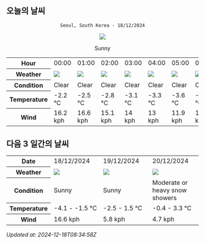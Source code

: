 ## 오늘의 날씨
<div align="center">

`Seoul, South Korea - 18/12/2024`

<img src="https://cdn.weatherapi.com/weather/64x64/day/113.png"/>

Sunny

</div>


<table>
    <tr>
        <th>Hour</th>
        <td>00:00</td><td>01:00</td><td>02:00</td><td>03:00</td><td>04:00</td><td>05:00</td><td>06:00</td><td>07:00</td><td>08:00</td><td>09:00</td><td>10:00</td><td>11:00</td><td>12:00</td><td>13:00</td><td>14:00</td><td>15:00</td><td>16:00</td><td>17:00</td><td>18:00</td><td>19:00</td><td>20:00</td><td>21:00</td><td>22:00</td><td>23:00</td>
    </tr>
    <tr>
        <th>Weather</th>
        <td><img src="https://cdn.weatherapi.com/weather/64x64/night/113.png"></img></td><td><img src="https://cdn.weatherapi.com/weather/64x64/night/113.png"></img></td><td><img src="https://cdn.weatherapi.com/weather/64x64/night/113.png"></img></td><td><img src="https://cdn.weatherapi.com/weather/64x64/night/113.png"></img></td><td><img src="https://cdn.weatherapi.com/weather/64x64/night/113.png"></img></td><td><img src="https://cdn.weatherapi.com/weather/64x64/night/113.png"></img></td><td><img src="https://cdn.weatherapi.com/weather/64x64/night/113.png"></img></td><td><img src="https://cdn.weatherapi.com/weather/64x64/night/113.png"></img></td><td><img src="https://cdn.weatherapi.com/weather/64x64/day/113.png"></img></td><td><img src="https://cdn.weatherapi.com/weather/64x64/day/113.png"></img></td><td><img src="https://cdn.weatherapi.com/weather/64x64/day/113.png"></img></td><td><img src="https://cdn.weatherapi.com/weather/64x64/day/113.png"></img></td><td><img src="https://cdn.weatherapi.com/weather/64x64/day/113.png"></img></td><td><img src="https://cdn.weatherapi.com/weather/64x64/day/113.png"></img></td><td><img src="https://cdn.weatherapi.com/weather/64x64/day/113.png"></img></td><td><img src="https://cdn.weatherapi.com/weather/64x64/day/113.png"></img></td><td><img src="https://cdn.weatherapi.com/weather/64x64/day/113.png"></img></td><td><img src="https://cdn.weatherapi.com/weather/64x64/day/113.png"></img></td><td><img src="https://cdn.weatherapi.com/weather/64x64/night/113.png"></img></td><td><img src="https://cdn.weatherapi.com/weather/64x64/night/113.png"></img></td><td><img src="https://cdn.weatherapi.com/weather/64x64/night/113.png"></img></td><td><img src="https://cdn.weatherapi.com/weather/64x64/night/113.png"></img></td><td><img src="https://cdn.weatherapi.com/weather/64x64/night/113.png"></img></td><td><img src="https://cdn.weatherapi.com/weather/64x64/night/113.png"></img></td>
    </tr>
    <tr>
        <th>Condition</th>
        <td width="200px">Clear </td><td width="200px">Clear </td><td width="200px">Clear </td><td width="200px">Clear </td><td width="200px">Clear </td><td width="200px">Clear </td><td width="200px">Clear </td><td width="200px">Clear </td><td width="200px">Sunny</td><td width="200px">Sunny</td><td width="200px">Sunny</td><td width="200px">Sunny</td><td width="200px">Sunny</td><td width="200px">Sunny</td><td width="200px">Sunny</td><td width="200px">Sunny</td><td width="200px">Sunny</td><td width="200px">Sunny</td><td width="200px">Clear </td><td width="200px">Clear </td><td width="200px">Clear </td><td width="200px">Clear </td><td width="200px">Clear </td><td width="200px">Clear </td>
    </tr>
    <tr>
        <th>Temperature</th>
        <td>-2.2 °C</td><td>-2.5 °C</td><td>-2.8 °C</td><td>-3.1 °C</td><td>-3.3 °C</td><td>-3.6 °C</td><td>-3.8 °C</td><td>-4 °C</td><td>-4.1 °C</td><td>-3.9 °C</td><td>-3.4 °C</td><td>-2.8 °C</td><td>-2.3 °C</td><td>-1.8 °C</td><td>-1.6 °C</td><td>-1.5 °C</td><td>-1.5 °C</td><td>-2.7 °C</td><td>-1.8 °C</td><td>-1.9 °C</td><td>-2 °C</td><td>-2.1 °C</td><td>-2.2 °C</td><td>-2.2 °C</td>
    </tr>
    <tr>
        <th>Wind</th>
        <td>16.2 kph</td><td>16.6 kph</td><td>15.1 kph</td><td>14 kph</td><td>13 kph</td><td>11.9 kph</td><td>11.2 kph</td><td>10.4 kph</td><td>9.7 kph</td><td>9 kph</td><td>7.6 kph</td><td>5.8 kph</td><td>6.1 kph</td><td>7.6 kph</td><td>9 kph</td><td>9 kph</td><td>9.4 kph</td><td>9.4 kph</td><td>8.3 kph</td><td>8.6 kph</td><td>8.6 kph</td><td>8.3 kph</td><td>6.8 kph</td><td>5.8 kph</td>
    </tr>
</table>


## 다음 3 일간의 날씨


<table>
    <tr>
        <th>Date</th>
        <td>18/12/2024</td><td>19/12/2024</td><td>20/12/2024</td>
    </tr>
    <tr>
        <th>Weather</th>
        <td><img src="https://cdn.weatherapi.com/weather/64x64/day/113.png"/></td><td><img src="https://cdn.weatherapi.com/weather/64x64/day/113.png"/></td><td><img src="https://cdn.weatherapi.com/weather/64x64/day/371.png"/></td>
    </tr>
    <tr>
        <th>Condition</th>
        <td width="200px">Sunny</td><td width="200px">Sunny</td><td width="200px">Moderate or heavy snow showers</td>
    </tr>
    <tr>
        <th>Temperature</th>
        <td>-4.1 -  -1.5 °C</td><td>-2.5 -  1.5 °C</td><td>-0.4 -  3.3 °C</td>
    </tr>
    <tr>
        <th>Wind</th>
        <td>16.6 kph</td><td>5.8 kph</td><td>4.7 kph</td>
    </tr>
</table>


*Updated at: 2024-12-18T08:34:58Z*
